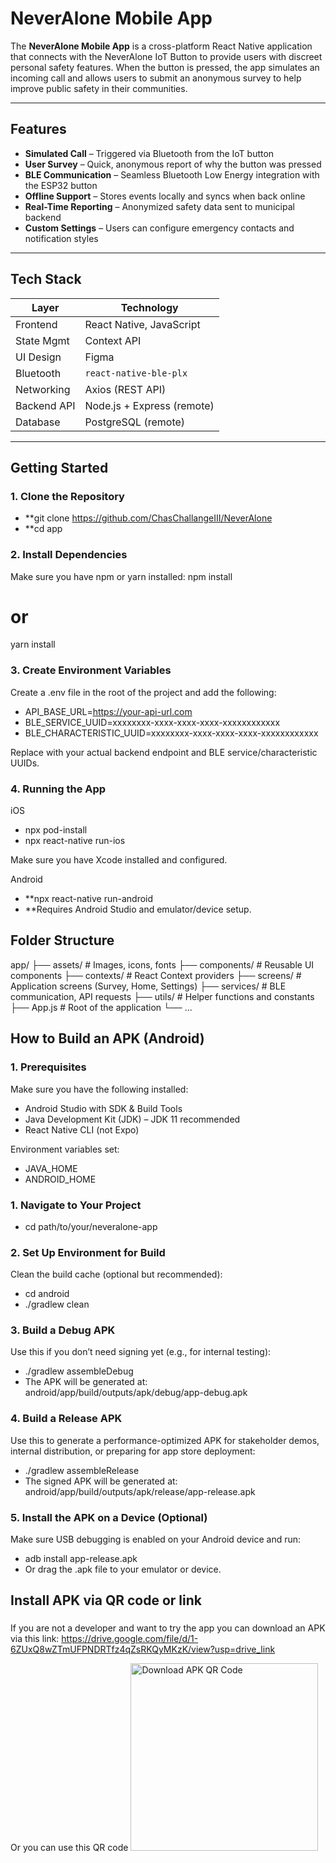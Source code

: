 # NeverAlone Mobile App

The **NeverAlone Mobile App** is a cross-platform React Native application that connects with the NeverAlone IoT Button to provide users with discreet personal safety features. When the button is pressed, the app simulates an incoming call and allows users to submit an anonymous survey to help improve public safety in their communities.

---

##  Features

- **Simulated Call** – Triggered via Bluetooth from the IoT button
- **User Survey** – Quick, anonymous report of why the button was pressed
- **BLE Communication** – Seamless Bluetooth Low Energy integration with the ESP32 button
- **Offline Support** – Stores events locally and syncs when back online
- **Real-Time Reporting** – Anonymized safety data sent to municipal backend
- **Custom Settings** – Users can configure emergency contacts and notification styles

---

## Tech Stack

| Layer        | Technology                 |
|--------------|----------------------------|
| Frontend     | React Native, JavaScript   |
| State Mgmt   | Context API                |
| UI Design    | Figma                      |
| Bluetooth    | `react-native-ble-plx`     |
| Networking   | Axios (REST API)           |
| Backend API  | Node.js + Express (remote) |
| Database     | PostgreSQL (remote)        |

---

##  Getting Started

### 1. Clone the Repository

- **git clone https://github.com/ChasChallangeIII/NeverAlone
- **cd app


### 2. Install Dependencies
Make sure you have npm or yarn installed:
npm install
# or
yarn install

### 3. Create Environment Variables
Create a .env file in the root of the project and add the following:

- API_BASE_URL=https://your-api-url.com
- BLE_SERVICE_UUID=xxxxxxxx-xxxx-xxxx-xxxx-xxxxxxxxxxxx
- BLE_CHARACTERISTIC_UUID=xxxxxxxx-xxxx-xxxx-xxxx-xxxxxxxxxxxx

Replace with your actual backend endpoint and BLE service/characteristic UUIDs.

### 4. Running the App
iOS

- npx pod-install
- npx react-native run-ios

Make sure you have Xcode installed and configured.

Android

- **npx react-native run-android
- **Requires Android Studio and emulator/device setup.

##  Folder Structure
app/
├── assets/              # Images, icons, fonts
├── components/          # Reusable UI components
├── contexts/            # React Context providers
├── screens/             # Application screens (Survey, Home, Settings)
├── services/            # BLE communication, API requests
├── utils/               # Helper functions and constants
├── App.js               # Root of the application
└── ...

## How to Build an APK (Android)
### 1. Prerequisites
Make sure you have the following installed:

- Android Studio with SDK & Build Tools
- Java Development Kit (JDK) – JDK 11 recommended
- React Native CLI (not Expo)

Environment variables set:

- JAVA_HOME
- ANDROID_HOME

### 1. Navigate to Your Project
- cd path/to/your/neveralone-app

### 2. Set Up Environment for Build
Clean the build cache (optional but recommended):

- cd android
- ./gradlew clean

###  3. Build a Debug APK
Use this if you don’t need signing yet (e.g., for internal testing):

- ./gradlew assembleDebug
- The APK will be generated at: android/app/build/outputs/apk/debug/app-debug.apk

### 4. Build a Release APK 
Use this to generate a performance-optimized APK for stakeholder demos, internal distribution, or preparing for app store deployment:

- ./gradlew assembleRelease
- The signed APK will be generated at: android/app/build/outputs/apk/release/app-release.apk

### 5. Install the APK on a Device (Optional)
Make sure USB debugging is enabled on your Android device and run:
- adb install app-release.apk
- Or drag the .apk file to your emulator or device.

## Install APK via QR code or link

###
If you are not a developer and want to try the app you can download an APK via this link: https://drive.google.com/file/d/1-6ZUxQ8wZTmUFPNDRTfz4qZsRKQyMKzK/view?usp=drive_link

Or you can use this QR code
<img src="[./Never-Alone-App-QR.jpg](https://github.com/ChasChallangeIII/NeverAlone/blob/main/Never-Alone-App-QR.jpg)" alt="Download APK QR Code" width="300"/>

